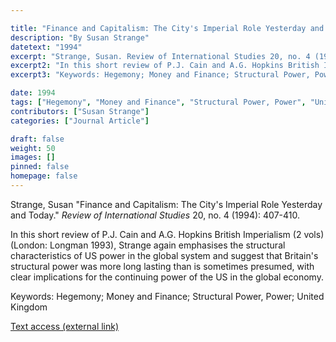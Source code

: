 ```yaml
---

title: "Finance and Capitalism: The City's Imperial Role Yesterday and Today"
description: "By Susan Strange"
datetext: "1994"
excerpt: "Strange, Susan. Review of International Studies 20, no. 4 (1994): 407-410."
excerpt2: "In this short review of P.J. Cain and A.G. Hopkins British Imperialism (2 vols) (London: Longman 1993), Strange again emphasises the structural characteristics of US power in the global system and suggest that Britain's structural power was more long lasting than is sometimes presumed, with clear implications for the continuing power of the US in the global economy."
excerpt3: "Keywords: Hegemony; Money and Finance; Structural Power, Power; United Kingdom"

date: 1994
tags: ["Hegemony", "Money and Finance", "Structural Power, Power", "United Kingdom", "1990's"]
contributors: ["Susan Strange"]
categories: ["Journal Article"]

draft: false
weight: 50
images: []
pinned: false
homepage: false
---
```


Strange, Susan "Finance and Capitalism: The City's Imperial Role Yesterday and Today." *Review of International Studies* 20, no. 4 (1994): 407-410.

In this short review of P.J. Cain and A.G. Hopkins British Imperialism (2 vols) (London: Longman 1993), Strange again emphasises the structural characteristics of US power in the global system and suggest that Britain's structural power was more long lasting than is sometimes presumed, with clear implications for the continuing power of the US in the global economy.

Keywords: Hegemony; Money and Finance; Structural Power, Power; United Kingdom

[Text access (external link)](https://doi.org/10.1017/S0260210500118194)

